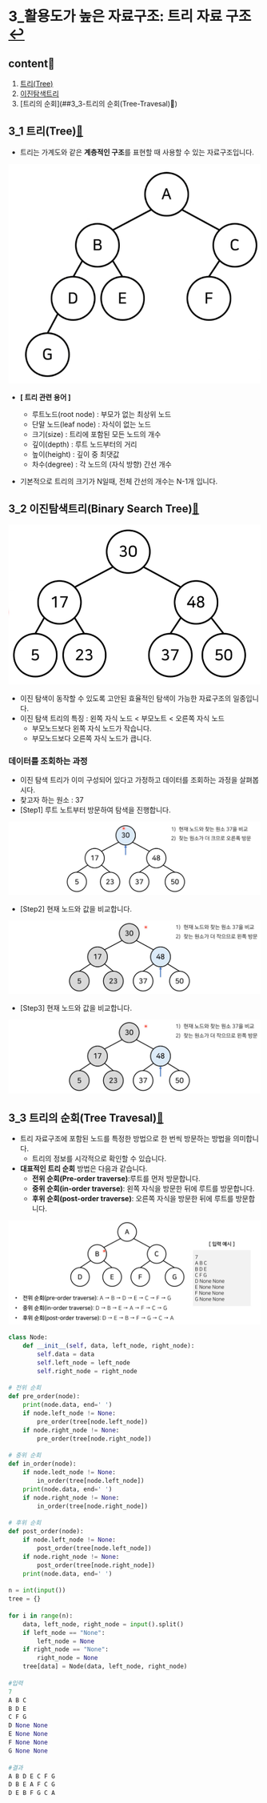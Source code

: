 # 3_활용도가 높은 자료구조: 트리 자료 구조[↩](../README.md)

## content📑

1. [트리(Tree)](##3_1-트리(Tree)📑)
2. [이진탐색트리](##3_2-이진탐색트리(Binary-Search-Tree)📑)
3. [트리의 순회](##3_3-트리의 순회(Tree-Travesal)📑)
## 3_1 트리(Tree)[📑](##content📑)

* 트리는 가계도와 같은 **계층적인 구조**를 표현할 때 사용할 수 있는 자료구조입니다.

![](./image/3_1.png)

* **[ 트리 관련 용어 ]**
  * 루트노드(root node) : 부모가 없는 최상위 노드
  * 단말 노드(leaf node) : 자식이 없는 노드
  * 크기(size) : 트리에 포함된 모든 노드의 개수
  * 깊이(depth) : 루트 노드부터의 거리
  * 높이(height) : 깊이 중 최댓값
  * 차수(degree) : 각 노드의 (자식 방향) 간선 개수

* 기본적으로 트리의 크기가 N일때, 전체 간선의 개수는 N-1개 입니다.

## 3_2 이진탐색트리(Binary Search Tree)[📑](##content📑)

![](./image/3_2.png)

* 이진 탐색이 동작할 수 있도록 고안된 효율적인 탐색이 가능한 자료구조의 일종입니다.
* 이진 탐색 트리의 특징 : 왼쪽 자식 노드 < 부모노트 < 오른쪽 자식 노드
  * 부모노드보다 왼쪽 자식 노드가 작습니다.
  * 부모노드보다 오른쪽 자식 노드가 큽니다.



### 데이터를 조회하는 과정

* 이진 탐색 트리가 이미 구성되어 있다고 가정하고 데이터를 조회하는 과정을 살펴봅시다.
* 찾고자 하는 원소 : 37
* [Step1] 루트 노트부터 방문하여 탐색을 진행합니다.

![](./image/3_3.png)

* [Step2] 현재 노드와 값을 비교합니다.

![](./image/3_4.png)

* [Step3] 현재 노드와 값을 비교합니다.

![](./image/3_5.png)

## 3_3 트리의 순회(Tree Travesal)[📑](##content📑)

* 트리 자료구조에 포함된 노드를 특정한 방법으로 한 번씩 방문하는 방법을 의미합니다.
  * 트리의 정보를 시각적으로 확인할 수 있습니다.
* **대표적인 트리 순회** 방법은 다음과 같습니다.
  * **전위 순회(Pre-order traverse)**:루트를 먼저 방문합니다.
  * **중위 순회(in-order traverse)**: 왼쪽 자식을 방문한 뒤에 루트를 방문합니다.
  * **후위 순회(post-order traverse)**: 오른쪽 자식을 방문한 뒤에 루트를 방문합니다.

![](./image/3_6.png)

```python
class Node:
    def __init__(self, data, left_node, right_node):
        self.data = data
        self.left_node = left_node
        self.right_node = right_node

# 전위 순회 
def pre_order(node):
    print(node.data, end=' ')
    if node.left_node != None:
        pre_order(tree[node.left_node])
    if node.right_node != None:
        pre_order(tree[node.right_node])

# 중위 순회
def in_order(node):
    if node.ledt_node != None:
        in_order(tree[node.left_node])
    print(node.data, end=' ')
    if node.right_node != None:
        in_order(tree[node.right_node])

# 후위 순회
def post_order(node):
    if node.left_node != None:
        post_order(tree[node.left_node])
    if node.right_node != None:
        post_order(tree[node.right_node])
    print(node.data, end=' ')

n = int(input())
tree = {}

for i in range(n):
    data, left_node, right_node = input().split()
    if left_node == "None":
        left_node = None
    if right_node == "None":
        right_node = None
    tree[data] = Node(data, left_node, right_node)
    
#입력
7
A B C
B D E
C F G
D None None
E None None
F None None
G None None
    
#결과   
A B D E C F G 
D B E A F C G 
D E B F G C A
```

